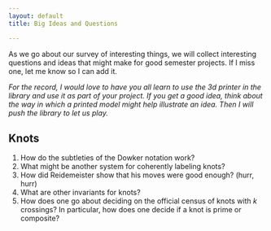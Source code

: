 ```yaml
---
layout: default
title: Big Ideas and Questions

---
```


As we go about our survey of interesting things, we will collect interesting
questions and ideas that might make for good semester projects. If I miss one,
let me know so I can add it.

_For the record, I would love to have you all learn to use the 3d printer in the
library and use it as part of your project. If you get a good idea, think about
the way in which a printed model might help illustrate an idea. Then I will
push the library to let us play._


## Knots

1. How do the subtleties of the Dowker notation work?
2. What might be another system for coherently labeling knots?
3. How did Reidemeister show that his moves were good enough? (hurr, hurr)
4. What are other invariants for knots?
5. How does one go about deciding on the official census of knots with $k$ crossings?
   In particular, how does one decide if a knot is prime or composite?
